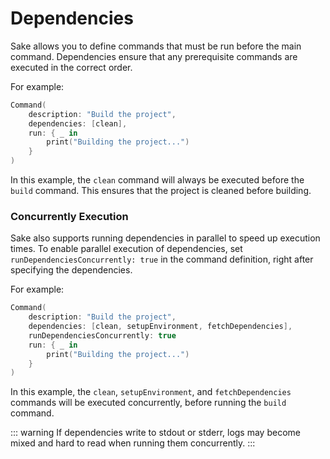 # Dependencies

Sake allows you to define commands that must be run before the main command. Dependencies ensure that any prerequisite commands are executed in the correct order.

For example:

```swift
Command(
    description: "Build the project",
    dependencies: [clean],
    run: { _ in
        print("Building the project...")
    }
)
```

In this example, the `clean` command will always be executed before the `build` command. This ensures that the project is cleaned before building.

### Concurrently Execution

Sake also supports running dependencies in parallel to speed up execution times. To enable parallel execution of dependencies, set `runDependenciesConcurrently: true` in the command definition, right after specifying the dependencies.

For example:

```swift {4}
Command(
    description: "Build the project",
    dependencies: [clean, setupEnvironment, fetchDependencies],
    runDependenciesConcurrently: true
    run: { _ in
        print("Building the project...")
    }
)
```

In this example, the `clean`, `setupEnvironment`, and `fetchDependencies` commands will be executed concurrently, before running the `build` command.

::: warning
If dependencies write to stdout or stderr, logs may become mixed and hard to read when running them concurrently.
:::
